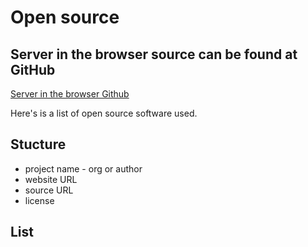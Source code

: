# Open source

## Server in the browser source can be found at GitHub


[Server in the browser Github](https://github.com/GrosSacASac/server-in-the-browser)


Here's is a list of open source software used.


## Stucture


 * project name - org or author
 * website URL
 * source URL
 * license


## List
